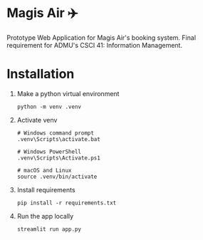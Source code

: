 # Magis Air ✈️
Prototype Web Application for Magis Air's booking system. Final requirement for ADMU's CSCI 41: Information Management.

<!-- <h3 align="center">
    🧑‍💻 Visit the site: <a href="" target="_blank">Magis Air </a> 🧑‍💻
</h3> -->

# Installation
1. Make a python virtual environment
    ```
    python -m venv .venv
    ```
2. Activate venv
    ```
    # Windows command prompt
    .venv\Scripts\activate.bat

    # Windows PowerShell
    .venv\Scripts\Activate.ps1

    # macOS and Linux
    source .venv/bin/activate
    ```
3. Install requirements
    ```
    pip install -r requirements.txt
    ```
4. Run the app locally
    ```
    streamlit run app.py
    ```

